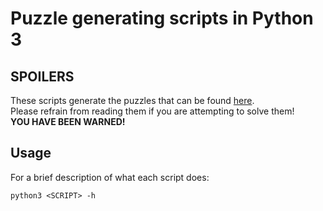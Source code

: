# Puzzle generating scripts in Python 3

## **SPOILERS**

These scripts generate the puzzles that can be found [here](http://imoea.github.io/hello).  
Please refrain from reading them if you are attempting to solve them!  
**YOU HAVE BEEN WARNED!**

## Usage

For a brief description of what each script does:

`python3 <SCRIPT> -h`
